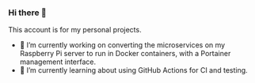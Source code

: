 ### Hi there 👋

This account is for my personal projects.

- 🔭 I’m currently working on converting the microservices on my Raspberry Pi server to run in Docker containers, with a Portainer management interface.
- 🌱 I’m currently learning about using GitHub Actions for CI and testing.

<!--
**Simon536/Simon536** is a ✨ _special_ ✨ repository because its `README.md` (this file) appears on your GitHub profile.

Here are some ideas to get you started:

- 👯 I’m looking to collaborate on ...
- 🤔 I’m looking for help with ...
- 💬 Ask me about ...
- 📫 How to reach me: ...
- 😄 Pronouns: ...
- ⚡ Fun fact: ...
-->
